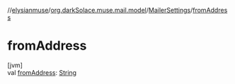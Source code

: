 //[elysianmuse](../../../index.md)/[org.darkSolace.muse.mail.model](../index.md)/[MailerSettings](index.md)/[fromAddress](from-address.md)

# fromAddress

[jvm]\
val [fromAddress](from-address.md): [String](https://kotlinlang.org/api/latest/jvm/stdlib/kotlin/-string/index.html)
